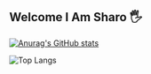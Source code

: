 ## Welcome I Am Sharo 🖐

[![Anurag's GitHub stats](https://github-readme-stats.vercel.app/api?username=sharo-cod&show_icons=true)](https://github.com/sharo-cod/github-readme-stats&show_icons=true)

![Top Langs](https://github-readme-stats.vercel.app/api/top-langs/?username=sharo-cod&size_weight=0.5&count_weight=0.5)
